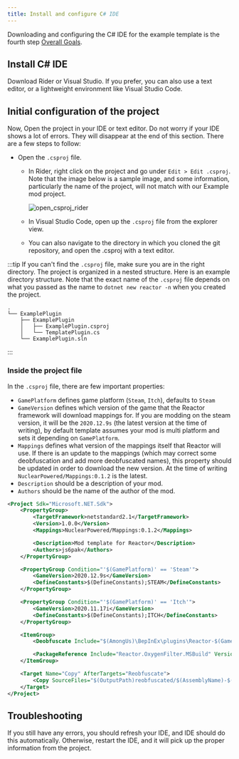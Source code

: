 ```yaml
---
title: Install and configure C# IDE
---
```



Downloading and configuring the C# IDE for the example template is the fourth step
[Overall Goals](/docs#overall-goals).

## Install C# IDE

Download Rider or Visual Studio. If you prefer, you can also use a text editor, or a
lightweight environment like Visual Studio Code.

## Initial configuration of the project

Now, Open the project in your IDE or text editor. Do not worry if your IDE shows a lot of
errors. They will disappear at the end of this section. There are a few steps to follow:

- Open the `.csproj` file.
  - In Rider, right click on the project and go under `Edit > Edit .csproj`. Note that the
    image below is a sample image, and some information, particularly the name of the
    project, will not match with our Example mod project.
    
    ![open_csproj_rider](https://i.stack.imgur.com/uj5yP.png)
  - In Visual Studio Code, open up the `.csproj` file from the explorer view.
  - You can also navigate to the directory in which you cloned the git repository,
    and open the .csproj with a text editor.

:::tip
If you can't find the `.csproj` file, make sure you are in the right directory.
The project is organized in a nested structure. Here is an example directory
structure. Note that the exact name of the `.csproj` file depends on what you 
passed as the name to `dotnet new reactor -n` when you created the project.
```
.
└── ExamplePlugin
    ├── ExamplePlugin
    │   ├── ExamplePlugin.csproj
    │   └── TemplatePlugin.cs
    └── ExamplePlugin.sln
```
:::

### Inside the project file
In the `.csproj` file, there are few important properties:
  - `GamePlatform` defines game platform (`Steam`, `Itch`), defaults to `Steam`
  - `GameVersion` defines which version of the game that the Reactor framework will download
    mappings for. If you are modding on the steam version, it will be the `2020.12.9s` (the latest
    version at the time of writing), by default template assumes your mod is multi platform and sets it depending on `GamePlatform`.
  - `Mappings` defines what version of the mappings itself that Reactor will use. If there
    is an update to the mappings (which may correct some deobfuscation and add
    more deobfuscated names), this property should be updated in order to download the new
    version. At the time of writing `NuclearPowered/Mappings:0.1.2` is the latest.
  - `Description` should be a description of your mod.
  - `Authors` should be the name of the author of the mod.
```xml
<Project Sdk="Microsoft.NET.Sdk">
    <PropertyGroup>
        <TargetFramework>netstandard2.1</TargetFramework>
        <Version>1.0.0</Version>
        <Mappings>NuclearPowered/Mappings:0.1.2</Mappings>

        <Description>Mod template for Reactor</Description>
        <Authors>js6pak</Authors>
    </PropertyGroup>

    <PropertyGroup Condition="'$(GamePlatform)' == 'Steam'">
        <GameVersion>2020.12.9s</GameVersion>
        <DefineConstants>$(DefineConstants);STEAM</DefineConstants>
    </PropertyGroup>

    <PropertyGroup Condition="'$(GamePlatform)' == 'Itch'">
        <GameVersion>2020.11.17i</GameVersion>
        <DefineConstants>$(DefineConstants);ITCH</DefineConstants>
    </PropertyGroup>

    <ItemGroup>
        <Deobfuscate Include="$(AmongUs)\BepInEx\plugins\Reactor-$(GameVersion).dll" />

        <PackageReference Include="Reactor.OxygenFilter.MSBuild" Version="0.2.5" />
    </ItemGroup>

    <Target Name="Copy" AfterTargets="Reobfuscate">
        <Copy SourceFiles="$(OutputPath)reobfuscated/$(AssemblyName)-$(GameVersion).dll" DestinationFolder="$(AmongUs)/BepInEx/plugins/" Condition="'$(Configuration)' == 'Debug'" />
    </Target>
</Project>
```


## Troubleshooting
If you still have any errors, you should refresh your IDE, and IDE should do this
automatically. Otherwise, restart the IDE, and it will pick up the proper information
from the project.
